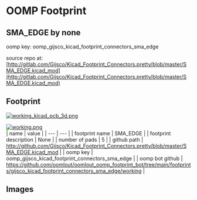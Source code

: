 # OOMP Footprint  
## SMA_EDGE  by none  
  
oomp key: oomp_gijsco_kicad_footprint_connectors_sma_edge  
  
source repo at: [http://gitlab.com/Gijsco/Kicad_Footprint_Connectors.pretty/blob/master/SMA_EDGE.kicad_mod](http://gitlab.com/Gijsco/Kicad_Footprint_Connectors.pretty/blob/master/SMA_EDGE.kicad_mod)  
## Footprint  
  
[![working_kicad_pcb_3d.png](working_kicad_pcb_3d_600.png)](working_kicad_pcb_3d.png)  
  
[![working.png](working_600.png)](working.png)  
| name | value | 
| --- | --- | 
| footprint name | SMA_EDGE | 
| footprint description | None | 
| number of pads | 5 | 
| github path | http://github.com/Gijsco/Kicad_Footprint_Connectors.pretty/blob/master/SMA_EDGE.kicad_mod | 
| oomp key | oomp_gijsco_kicad_footprint_connectors_sma_edge | 
| oomp bot github | https://github.com/oomlout/oomlout_oomp_footprint_bot/tree/main/footprints/gijsco_kicad_footprint_connectors_sma_edge/working | 
## Images  
